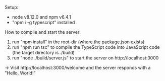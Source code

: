 Setup:
- node v8.12.0 and npm v6.4.1
- "npm i -g typescript" installed

How to compile and start the server:

1. run "npm install" in the root-dir (where the package.json exists)
2. run "npm run tsc" to compile the TypeScript code into JavaScript code (the target directory is ./build)
3. run "node ./build/server.js" to start the server on http://localhost:3000

-> Visit http://localhost:3000/welcome and the server responds with a "Hello, World!"